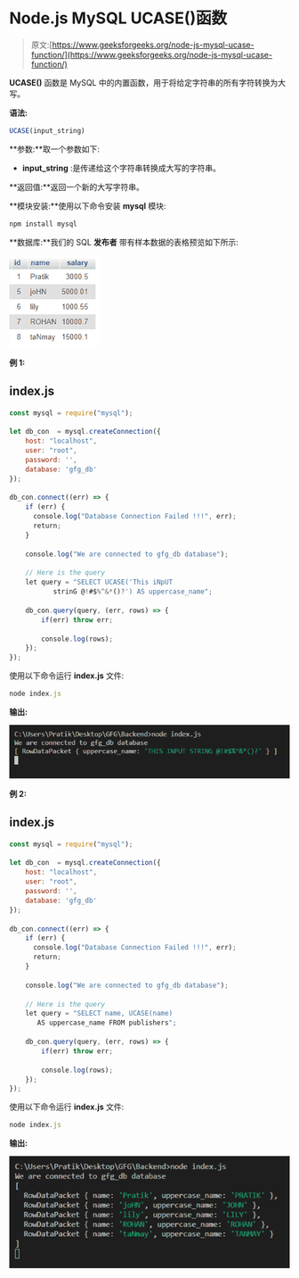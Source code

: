 # Node.js MySQL UCASE()函数

> 原文:[https://www.geeksforgeeks.org/node-js-mysql-ucase-function/](https://www.geeksforgeeks.org/node-js-mysql-ucase-function/)

**UCASE()** 函数是 MySQL 中的内置函数，用于将给定字符串的所有字符转换为大写。

**语法:**

```js
UCASE(input_string)
```

**参数:**取一个参数如下:

*   **input_string** :是传递给这个字符串转换成大写的字符串。

**返回值:**返回一个新的大写字符串。

**模块安装:**使用以下命令安装 **mysql** 模块:

```js
npm install mysql
```

**数据库:**我们的 SQL **发布者** 带有样本数据的表格预览如下所示:

![](img/862e0dc0654aee673b376e8190bacaa5.png)

**例 1:**

## index.js

```js
const mysql = require("mysql");

let db_con  = mysql.createConnection({
    host: "localhost",
    user: "root",
    password: '',
    database: 'gfg_db'
});

db_con.connect((err) => {
    if (err) {
      console.log("Database Connection Failed !!!", err);
      return;
    }

    console.log("We are connected to gfg_db database");

    // Here is the query
    let query = "SELECT UCASE('This iNpUT 
           strinG @!#$%^&*()?') AS uppercase_name";

    db_con.query(query, (err, rows) => {
        if(err) throw err;

        console.log(rows);
    });
});
```

使用以下命令运行 **index.js** 文件:

```js
node index.js
```

**输出:**

![](img/c80c49bef346209f65ceb457475906b2.png)

**例 2:**

## index.js

```js
const mysql = require("mysql");

let db_con  = mysql.createConnection({
    host: "localhost",
    user: "root",
    password: '',
    database: 'gfg_db'
});

db_con.connect((err) => {
    if (err) {
      console.log("Database Connection Failed !!!", err);
      return;
    }

    console.log("We are connected to gfg_db database");

    // Here is the query
    let query = "SELECT name, UCASE(name) 
       AS uppercase_name FROM publishers";

    db_con.query(query, (err, rows) => {
        if(err) throw err;

        console.log(rows);
    });
});
```

使用以下命令运行 **index.js** 文件:

```js
node index.js
```

**输出:**

![](img/3989485534eddcfd3450341450c6e926.png)